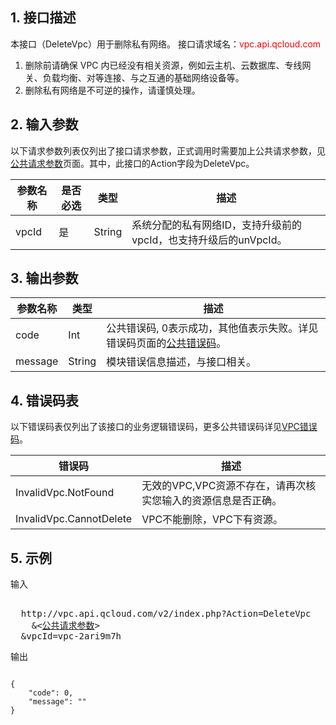 ## 1. 接口描述
 
本接口（DeleteVpc）用于删除私有网络。
接口请求域名：<font style="color:red">vpc.api.qcloud.com</font>

1) 删除前请确保 VPC 内已经没有相关资源，例如云主机、云数据库、专线网关、负载均衡、对等连接、与之互通的基础网络设备等。</br>
2) 删除私有网络是不可逆的操作，请谨慎处理。

## 2. 输入参数
以下请求参数列表仅列出了接口请求参数，正式调用时需要加上公共请求参数，见<a href="/doc/api/372/4153" title="公共请求参数">公共请求参数</a>页面。其中，此接口的Action字段为DeleteVpc。

| 参数名称 | 是否必选  | 类型 | 描述 |
|---------|---------|---------|---------|
| vpcId | 是 | String | 系统分配的私有网络ID，支持升级前的vpcId，也支持升级后的unVpcId。 |

 

## 3. 输出参数

| 参数名称 | 类型 | 描述 |
|---------|---------|---------|
| code | Int | 公共错误码, 0表示成功，其他值表示失败。详见错误码页面的<a href="/document/api/215/4781" title="公共错误码">公共错误码</a>。|
| message | String | 模块错误信息描述，与接口相关。|
 
## 4. 错误码表
 以下错误码表仅列出了该接口的业务逻辑错误码，更多公共错误码详见<a href="/doc/api/245/4924" title="VPC错误码">VPC错误码</a>。

| 错误码 | 描述 |
|---------|---------|
| InvalidVpc.NotFound | 无效的VPC,VPC资源不存在，请再次核实您输入的资源信息是否正确。 |
| InvalidVpc.CannotDelete | VPC不能删除，VPC下有资源。|

## 5. 示例
 
输入
<pre>

  http://vpc.api.qcloud.com/v2/index.php?Action=DeleteVpc
	&<<a href="/doc/api/229/6976">公共请求参数</a>>
  &vpcId=vpc-2ari9m7h
</pre>

输出
```

{
    "code": 0,
    "message": ""
}

```

